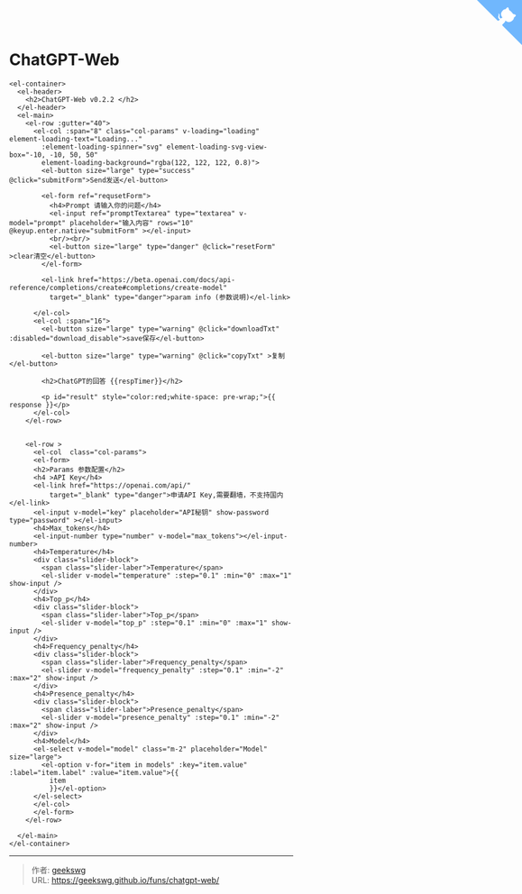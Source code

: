 # ChatGPT-Web

<!--more-->
<!DOCTYPE html>
<html lang="zh">

<head>
  <meta charset="UTF-8">
  <meta name="viewport" content="width=device-width, initial-scale=1.0">
  <title>ChatGPT-Web</title>
  <script src="https://cdn.bootcdn.net/ajax/libs/vue/3.2.45/vue.global.js"></script>
  <link href="https://cdn.bootcdn.net/ajax/libs/element-plus/2.2.28/index.css" rel="stylesheet" />


  <script src="https://cdn.bootcdn.net/ajax/libs/axios/1.2.5/axios.min.js"></script>
  <script src="https://cdn.bootcdn.net/ajax/libs/element-plus/2.2.28/index.full.js"></script>

  <style>
    .github-corner:hover .octo-arm {
      animation: octocat-wave 560ms ease-in-out
    }

    @keyframes octocat-wave {

      0%,
      100% {
        transform: rotate(0)
      }

      20%,
      60% {
        transform: rotate(-25deg)
      }

      40%,
      80% {
        transform: rotate(10deg)
      }
    }

    @media (max-width:500px) {
      .github-corner:hover .octo-arm {
        animation: none
      }

      .github-corner .octo-arm {
        animation: octocat-wave 560ms ease-in-out
      }
    }

    .el-header {
      background: var(--el-color-black);
      color: aliceblue;
    }

    .slider-block {
      display: flex;
      align-items: center;
    }

    .slider-block .el-slider {
      margin-top: 0;
      margin-left: 12px;
    }

    .slider-block .slider-laber {
      font-size: 14px;
      color: var(--el-text-color-secondary);
      line-height: 44px;
      flex: 1;
      overflow: hidden;
      text-overflow: ellipsis;
      white-space: nowrap;
      margin-bottom: 0;
    }

    .slider-block .slider-laber+.el-slider {
      flex: 0 0 70%;
    }

    body {
      margin: 0 !important;
      height: 100%;
    }
  </style>

</head>

<body>
  <a href="https://github.com/SmileBuild/ChatGPT-Web" class="github-corner" aria-label="View source on GitHub"><svg
      width="80" height="80" viewBox="0 0 250 250"
      style="fill:#70B7FD; color:#fff; position: absolute; top: 0; border: 0; right: 0;" aria-hidden="true">
      <path d="M0,0 L115,115 L130,115 L142,142 L250,250 L250,0 Z"></path>
      <path
        d="M128.3,109.0 C113.8,99.7 119.0,89.6 119.0,89.6 C122.0,82.7 120.5,78.6 120.5,78.6 C119.2,72.0 123.4,76.3 123.4,76.3 C127.3,80.9 125.5,87.3 125.5,87.3 C122.9,97.6 130.6,101.9 134.4,103.2"
        fill="currentColor" style="transform-origin: 130px 106px;" class="octo-arm"></path>
      <path
        d="M115.0,115.0 C114.9,115.1 118.7,116.5 119.8,115.4 L133.7,101.6 C136.9,99.2 139.9,98.4 142.2,98.6 C133.8,88.0 127.5,74.4 143.8,58.0 C148.5,53.4 154.0,51.2 159.7,51.0 C160.3,49.4 163.2,43.6 171.4,40.1 C171.4,40.1 176.1,42.5 178.8,56.2 C183.1,58.6 187.2,61.8 190.9,65.4 C194.5,69.0 197.7,73.2 200.1,77.6 C213.8,80.2 216.3,84.9 216.3,84.9 C212.7,93.1 206.9,96.0 205.4,96.6 C205.1,102.4 203.0,107.8 198.3,112.5 C181.9,128.9 168.3,122.5 157.7,114.1 C157.9,116.9 156.7,120.9 152.7,124.9 L141.0,136.5 C139.8,137.7 141.6,141.9 141.8,141.8 Z"
        fill="currentColor" class="octo-body"></path>
    </svg></a>
  <div id="hello-vue">

    <el-container>
      <el-header>
        <h2>ChatGPT-Web v0.2.2 </h2>
      </el-header>
      <el-main>
        <el-row :gutter="40">
          <el-col :span="8" class="col-params" v-loading="loading" element-loading-text="Loading..."
            :element-loading-spinner="svg" element-loading-svg-view-box="-10, -10, 50, 50"
            element-loading-background="rgba(122, 122, 122, 0.8)">
            <el-button size="large" type="success" @click="submitForm">Send发送</el-button>
            
            <el-form ref="requsetForm">
              <h4>Prompt 请输入你的问题</h4>
              <el-input ref="promptTextarea" type="textarea" v-model="prompt" placeholder="输入内容" rows="10" @keyup.enter.native="submitForm" ></el-input>
              <br/><br/>
              <el-button size="large" type="danger" @click="resetForm" >clear清空</el-button>
            </el-form>

            <el-link href="https://beta.openai.com/docs/api-reference/completions/create#completions/create-model"
              target="_blank" type="danger">param info (参数说明)</el-link>

          </el-col>
          <el-col :span="16">
            <el-button size="large" type="warning" @click="downloadTxt" :disabled="download_disable">save保存</el-button>
              
            <el-button size="large" type="warning" @click="copyTxt" >复制</el-button>
              
            <h2>ChatGPT的回答 {{respTimer}}</h2>

            <p id="result" style="color:red;white-space: pre-wrap;">{{ response }}</p>
          </el-col>
        </el-row>


        <el-row >
          <el-col  class="col-params">
          <el-form>
          <h2>Params 参数配置</h2>
          <h4 >API Key</h4>
          <el-link href="https://openai.com/api/"
              target="_blank" type="danger">申请API Key,需要翻墙，不支持国内</el-link>
          <el-input v-model="key" placeholder="API秘钥" show-password type="password" ></el-input>
          <h4>Max_tokens</h4>
          <el-input-number type="number" v-model="max_tokens"></el-input-number>
          <h4>Temperature</h4>
          <div class="slider-block">
            <span class="slider-laber">Temperature</span>
            <el-slider v-model="temperature" :step="0.1" :min="0" :max="1" show-input />
          </div>
          <h4>Top_p</h4>
          <div class="slider-block">
            <span class="slider-laber">Top_p</span>
            <el-slider v-model="top_p" :step="0.1" :min="0" :max="1" show-input />
          </div>
          <h4>Frequency_penalty</h4>
          <div class="slider-block">
            <span class="slider-laber">Frequency_penalty</span>
            <el-slider v-model="frequency_penalty" :step="0.1" :min="-2" :max="2" show-input />
          </div>
          <h4>Presence_penalty</h4>
          <div class="slider-block">
            <span class="slider-laber">Presence_penalty</span>
            <el-slider v-model="presence_penalty" :step="0.1" :min="-2" :max="2" show-input />
          </div>
          <h4>Model</h4>
          <el-select v-model="model" class="m-2" placeholder="Model" size="large">
            <el-option v-for="item in models" :key="item.value" :label="item.label" :value="item.value">{{
              item
              }}</el-option>
          </el-select>
          </el-col>
          </el-form>
        </el-row>

      </el-main>
    </el-container>
  </div>

  <script>
    const HelloVueApp = {
      data() {
        return {
          loading: false,
          key: '',
          prompt: '',
          temperature: 1,
          top_p: 1,
          max_tokens: 2048,
          frequency_penalty: 0,
          presence_penalty: 0,
          stop: ["Human:", "AI:"],
          model: 'text-davinci-003',
          models: ['text-davinci-003', 'text-davinci-002', 'text-curie-001'],
          response: '',
          download_disable: true,
          respTimer: '',
          timer: null,
          timeCounter: 0
        }
      },
      watch: {
        response(resp) {
          if (resp == '') {
            this.download_disable = true;
          } else {
            this.download_disable = false;
          }
        }
      },
      methods: {
        resetForm(){
          this.$refs.requsetForm.resetFields();
          this.prompt = '';
          this.$refs.promptTextarea.focus()
        },
        startTimer(){
          this.timeCounter = 0;
          this.timer = setInterval(() => {
            this.timerFun();
          },1000);
        },
        timerFun(){
          this.timeCounter++;
          this.respTimer = '正在思考中'+this.timeCounter + '秒';
        },
        stopTimer(){
          clearInterval(this.timer);
          this.respTimer = '本次思考了'+this.timeCounter + '秒！';
          this.timer = null;
        },
        downloadTxt() {
          let text = 'Prompt: ' + this.prompt + '\n' + document.getElementById('result').innerText;
          let element = document.createElement("a");
          let file = new Blob([text], { type: 'text/plain' });
          element.href = URL.createObjectURL(file);
          element.download = "download.txt";
          element.click();
        },
        copyTxt() {
          let text = document.getElementById('result').innerText;
          const input = document.createElement('input');
          document.body.appendChild(input);
          input.setAttribute('value', text);
          input.select();
          if (document.execCommand('copy')) {
              document.execCommand('copy');
              alert('复制成功')
              console.log('复制成功');
          }
          //this.$refs.result.select()
          //document.execCommand('copy')
        },
        submitForm() {
          let data = {
            prompt: this.prompt,
            temperature: this.temperature,
            top_p: this.top_p,
            model: this.model,
            max_tokens: this.max_tokens,
            frequency_penalty: this.frequency_penalty,
            presence_penalty: this.presence_penalty,
            stop: this.stop
          }
          this.loading = true;
          this.startTimer();        
          let myKey = "c2stQjZUcnhwUW40cnFmM3BNRTFZQWZUM0JsYmtGSnY2OEp3NGZ4ZkhYYWp3dmlXdUVr";
          if(this.key){
            myKey = btoa(this.key); //加密字符串
          }
          //alert('API Key => '+myKey);
          axios.post('https://api.openai.com/v1/completions', data, {
            headers: {
              'Content-Type': 'application/json',
              'Authorization': `Bearer ` + atob(myKey),
              //'Authorization': `Bearer ` + this.key,
            }
          })
            .then(response => {
              this.loading = false
              this.response = response.data.choices[0].text;
              console.log(this.response)
            })
            .catch(error => {
              this.loading = false
              this.response = error;
              console.log(error);
            })
            .finally(() => {
              this.stopTimer();
            });
        }
      }
    }

    Vue.createApp(HelloVueApp).use(ElementPlus).mount('#hello-vue')
  </script>
</body>

</html>

---

> 作者: [geekswg](https://geekswg.github.io)  
> URL: https://geekswg.github.io/funs/chatgpt-web/  

